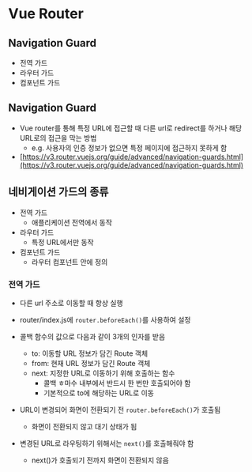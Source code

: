 # Vue Router
## Navigation Guard
- 전역 가드
- 라우터 가드
- 컴포넌트 가드

## Navigation Guard
- Vue router를 통해 특정 URL에 접근할 때 다른 url로 redirect를 하거나 해당 URL로의 접근을 막는 방법
  - e.g. 사용자의 인증 정보가 없으면 특정 페이지에 접근하지 못하게 함
- [https://v3.router.vuejs.org/guide/advanced/navigation-guards.html](https://v3.router.vuejs.org/guide/advanced/navigation-guards.html)

## 네비게이션 가드의 종류
- 전역 가드
  - 애플리케이션 전역에서 동작
- 라우터 가드
  - 특정 URL에서만 동작
- 컴포넌트 가드
  - 라우터 컴포넌트 안에 정의

### 전역 가드
- 다른 url 주소로 이동할 때 항상 실행
- router/index.js에 `router.beforeEach()`를 사용하여 설정
- 콜백 함수의 값으로 다음과 같이 3개의 인자를 받음
  - to: 이동할 URL 정보가 담긴 Route 객체
  - from: 현재 URL 정보가 담긴 Route 객체
  - next: 지정한 URL로 이동하기 위해 호출하는 함수
    - 콜백 ㅎ마수 내부에서 반드시 한 번만 호출되어야 함
    - 기본적으로 to에 해당하는 URL로 이동

- URL이 변경되어 화면이 전환되기 전 `router.beforeEach()`가 호출됨
  - 화면이 전환되지 않고 대기 상태가 됨
- 변경된 URL로 라우팅하기 위해서는 `next()`를 호출해줘야 함
  - next()가 호출되기 전까지 화면이 전환되지 않음
